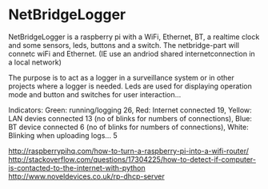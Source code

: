 # NetBridgeLogger


 
NetBridgeLogger is a raspberry pi with a WiFi, Ethernet, BT, a realtime clock and some sensors, leds, buttons and a switch. 
The netbridge-part will connetc wiFi and Ethernet. (IE use an andriod shared internetconnection in a local network)


The purpose is to act as a logger in a surveillance system or in other projects where a logger is needed.
Leds are used for displaying operation mode and button and switches for user interaction...


Indicators:
Green:  running/logging 26, 
Red: Internet connected 19, 
Yellow: LAN devies connected 13 (no of blinks for numbers of connections),
Blue:   BT device connected  6 (no of blinks for numbers of connections),
White: Blinking when uploading logs... 5


 http://raspberrypihq.com/how-to-turn-a-raspberry-pi-into-a-wifi-router/
 http://stackoverflow.com/questions/17304225/how-to-detect-if-computer-is-contacted-to-the-internet-with-python
 http://www.noveldevices.co.uk/rp-dhcp-server



